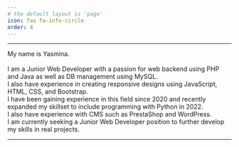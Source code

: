 ```yaml
---
# the default layout is 'page'
icon: fas fa-info-circle
order: 4
---
```


<hr>
My name is Yasmina. <br><br>
I am a Junior Web Developer with a passion for web backend using PHP and Java as well as DB management using MySQL.<br>
I also have experience in creating responsive designs using JavaScript, HTML, CSS, and Bootstrap. <br>
I have been gaining experience in this field since 2020 and recently expanded my skillset to include programming with Python in 2022.<br>
I also have experience with CMS such as PrestaShop and WordPress. <br>
I am currently seeking a Junior Web Developer position to further develop my skills in real projects.
<hr>